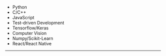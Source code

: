 <section id="skills" class="row clearfix">

  - Python
  - C/C++
  - JavaScript
  - Test-driven Development
  - Tensorflow/Keras
  - Computer Vision
  - Numpy/Scikit-Learn
  - React/React Native

</section>

---
